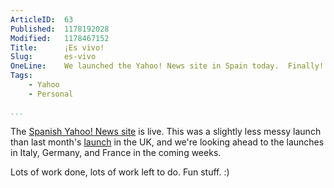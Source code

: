 ```yaml
---
ArticleID:  63
Published:  1178192028
Modified:   1178467152
Title:      ¡Es vivo!
Slug:       es-vivo
OneLine:    We launched the Yahoo! News site in Spain today.  Finally!
Tags:       
    - Yahoo
    - Personal

...
```

The [Spanish Yahoo! News site][es] is live.  This was a slightly less messy launch than last month's [launch][] in the UK, and we're looking ahead to the launches in Italy, Germany, and France in the coming weeks.

Lots of work done, lots of work left to do.  Fun stuff.  :)

[es]: http://es.noticias.yahoo.com/ "Yahoo! News: Spain"
[launch]: http://mikewest.org/archive/its-live "Mike West: It's Live"